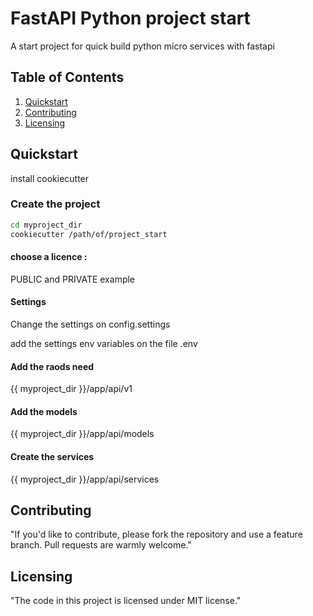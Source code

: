 # FastAPI Python project start


A start project for quick build python micro services with fastapi


## Table of Contents
1. [Quickstart](#Quickstart)
2. [Contributing](#Contributing)
3. [Licensing](#Licensing)


## Quickstart

install cookiecutter

### Create the project

```bash
cd myproject_dir
cookiecutter /path/of/project_start
```

#### choose a licence :

PUBLIC and PRIVATE example

#### Settings
Change the settings on config.settings

add the settings env variables on the file 
.env

#### Add the raods need

{{ myproject_dir }}/app/api/v1

#### Add the models 

{{ myproject_dir }}/app/api/models

#### Create the services

{{ myproject_dir }}/app/api/services

## Contributing <a name="Contributing"></a>

"If you'd like to contribute, please fork the repository and use a feature branch. Pull requests are warmly welcome."


## Licensing <a name="Licensing"></a>

"The code in this project is licensed under MIT license."

